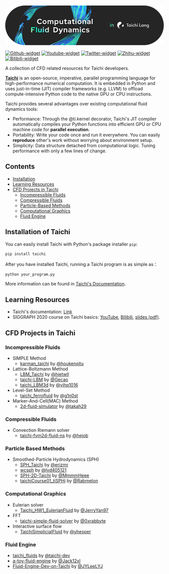 
![banner](./images/banner.png)

[![Github-widget](https://img.shields.io/github/stars/taichi-dev/taichi?label=Taichi-lang&style=social)](https://github.com/taichi-dev/taichi)
[![Youtube-widget](https://img.shields.io/youtube/channel/views/UCu-k1Wglo9Ll_o2j5Bxl4cw?label=Taichi%20Graphics&style=social)](https://www.youtube.com/channel/UCu-k1Wglo9Ll_o2j5Bxl4cw)
[![Twitter-widget](https://img.shields.io/twitter/follow/taichigraphics?style=social)](https://twitter.com/taichigraphics)
[![Zhihu-widget](https://img.shields.io/badge/%E7%9F%A5%E4%B9%8E-view-blue)](https://www.zhihu.com/org/tai-ji-tu-xing)
[![Bilibili-widget](https://img.shields.io/badge/Bilibili-view-blue)](https://space.bilibili.com/1779922645)

A collection of CFD related resources for Taichi developers.

[**Taichi**](https://github.com/taichi-dev/taichi) is an open-source, imperative, parallel programming language for high-performance numerical computation. It is embedded in Python and uses just-in-time (JIT) compiler frameworks (e.g. LLVM) to offload compute-intensive Python code to the native GPU or CPU instructions.

Taichi provides several advantages over existing computational fluid dynamics tools:
- Performance: Through the @ti.kernel decorator, Taichi's JIT compiler automatically compiles your Python functions into efficient GPU or CPU machine code for **parallel execution**.
- Portability: Write your code once and run it everywhere. You can easily **reproduce** other's work without worrying about environment setup.
- Simplicity: Data structure detached from computational logic. Tuning performance with only a few lines of change.

## Contents
- [Installation](#installation-of-taichi)
- [Learning Resources](#learning-resources)
- [CFD Projects in Taichi](#cfd-projects-in-taichi)
  - [Incompressible Fluids](#incompressible-fluids)
  - [Compressible Fluids](#compressible-fluids)
  - [Particle-Based Methods](#particle-based-methods)
  - [Computational Graphics](#computational-graphics)
  - [Fluid Engine](#fluid-engine)

## Installation of Taichi
You can easily install Taichi with Python's package installer `pip`:

```bash
pip install taichi
```

After you have installed Taichi, running a Taichi program is as simple as：
```bash
python your_program.py
```

More information can be found in [Taichi's Documentation](https://docs.taichi.graphics/).

## Learning Resources
- Taichi's documentation: [Link](https://docs.taichi.graphics/)
- SIGGRAPH 2020 course on Taichi basics: [YouTube](https://youtu.be/Y0-76n3aZFA), [Bilibili](https://www.bilibili.com/video/BV1kA411n7jk/), [slides (pdf)](https://yuanming.taichi.graphics/publication/2020-taichi-tutorial/taichi-tutorial.pdf).


## CFD Projects in Taichi

### Incompressible Fluids ###

- SIMPLE Method
  - [karman_taichi](https://github.com/houkensjtu/karman_taichi) by [@houkensjtu](https://github.com/houkensjtu)
- Lattice-Boltzmann Method
  - [LBM_Taichi](https://github.com/hietwll/LBM_Taichi) by [@hietwll](https://github.com/hietwll)
  - [taichi-LBM](https://github.com/GeCao/taichi-LBM) by [@Gecao](https://github.com/GeCao)
  - [taichi_LBM3d](https://github.com/yjhp1016/taichi_LBM3D) by [@yjhp1016](https://github.com/yjhp1016)
- Level-Set Method
  - [taichi_ferrofluid](https://github.com/g1n0st/taichi_ferrofluid) by [@g1n0st](https://github.com/g1n0st)
- Marker-And-Cell(MAC) Method
  - [2d-fluid-simulator](https://github.com/takah29/2d-fluid-simulator) by [@takah29](https://github.com/takah29)
  

### Compressible Fluids ###

- Convection Riemann solver
  - [taichi-fvm2d-fluid-ns](https://github.com/hejob/taichi-fvm2d-fluid-ns) by [@hejob](https://github.com/hejob)


### Particle Based Methods ###

- Smoothed-Particle Hydrodynamics (SPH) 
  - [SPH_Taichi](https://github.com/erizmr/SPH_Taichi) by [@erizmr](https://github.com/erizmr)
  - [wcsph](https://github.com/lyd405121/wcsph) by [@lyd405121](https://github.com/lyd405121)
  - [SPH-2D-Taichi](https://github.com/MmmmHeee/SPH-2D-Taichi) by [@MmmmHeee](https://github.com/MmmmHeee)
  - [taichiCourse01_tiSPHi](https://github.com/Rabmelon/taichiCourse01_tiSPHi) by [@Rabmelon](https://github.com/Rabmelon)


### Computational Graphics ###
- Eulerian solver
  - [Taichi_HW1_EulerianFluid](https://github.com/JerryYan97/Taichi_HW1_EulerianFluid) by [@JerryYan97](https://github.com/JerryYan97)
- FFT
  - [taichi-simple-fluid-solver](https://github.com/0xrabbyte/taichi_simple_fluid_solver) by [@0xrabbyte](https://github.com/0xrabbyte)
- Interactive surface flow
  - [TaichiSimplicialFluid](https://github.com/yhesper/TaichiSimplicialFluid) by [@yhesper](https://github.com/yhesper)


### Fluid Engine ###
- [taichi_fluids](https://github.com/taichi-dev/taichi_fluids) by [@taichi-dev](https://github.com/taichi-dev)
- [a-toy-fluid-engine](https://github.com/Jack12xl/a-toy-fluid-engine) by [@Jack12xl](https://github.com/Jack12xl)
- [Fluid-Engine-Dev-on-Taichi](https://github.com/JYLeeLYJ/Fluid-Engine-Dev-on-Taichi) by [@JYLeeLYJ](https://github.com/JYLeeLYJ)